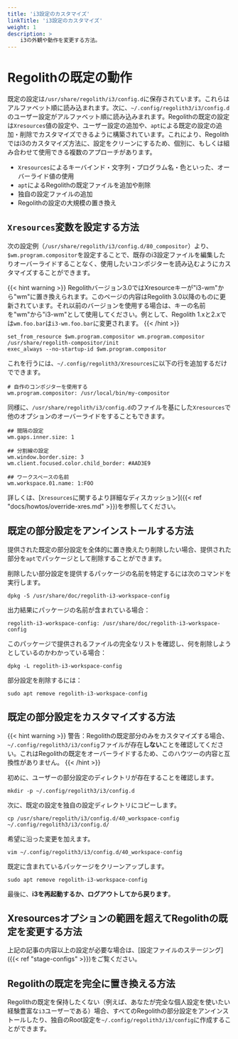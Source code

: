 ```yaml
---
title: 'i3設定のカスタマイズ'
linkTitle: 'i3設定のカスタマイズ'
weight: 1
description: >
    i3の外観や動作を変更する方法。
---
```


# Regolithの既定の動作

既定の設定は`/usr/share/regolith/i3/config.d`に保存されています。これらはアルファベット順に読み込まれます。次に、`~/.config/regolith3/i3/config.d`のユーザー設定がアルファベット順に読み込みまれます。Regolithの既定の設定は`Xresources`値の設定や、ユーザー設定の追加や、`apt`による既定の設定の追加・削除でカスタマイズできるように構築されています。これにより、Regolithではi3のカスタマイズ方法に、設定をクリーンにするため、個別に、もしくは組み合わせて使用できる複数のアプローチがあります。

-   `Xresources`によるキーバインド・文字列・プログラム名・色といった、オーバーライド値の使用
-   `apt`によるRegolithの既定ファイルを追加や削除
-   独自の設定ファイルの追加
-   Regolithの設定の大規模の置き換え

## `Xresources`変数を設定する方法

次の設定例（`/usr/share/regolith/i3/config.d/80_compositor`）より、`$wm.program.compositor`を設定することで、既存のi3設定ファイルを編集したりオーバーライドすることなく、使用したいコンポジターを読み込むようにカスタマイズすることができます。

{{< hint warning >}}
Regolithバージョン3.0ではXresourceキーが"i3-wm"から"wm"に置き換えられます。このページの内容はRegolith 3.0以降のものに更新されています。それ以前のバージョンを使用する場合は、キーの名前を"wm"から"i3-wm"として使用してください。例として、Regolith 1.xと2.xでは`wm.foo.bar`は`i3-wm.foo.bar`に変更されます。
{{< /hint >}}

```
set_from_resource $wm.program.compositor wm.program.compositor /usr/share/regolith-compositor/init
exec_always --no-startup-id $wm.program.compositor
```

これを行うには、`~/.config/regolith3/Xresources`に以下の行を追加するだけでできます。

```
# 自作のコンポジターを使用する
wm.program.compositor: /usr/local/bin/my-compositor
```

同様に、`/usr/share/regolith/i3/config.d`のファイルを基にした`Xresources`で他のオプションのオーバーライドをすることもできます。

```
## 間隔の設定
wm.gaps.inner.size: 1

## 分割線の設定
wm.window.border.size: 3
wm.client.focused.color.child_border: #AAD3E9

## ワークスペースの名前
wm.workspace.01.name: 1:FOO
```

詳しくは、[`Xresources`に関するより詳細なディスカッション]({{< ref "docs/howtos/override-xres.md" >}})を参照してください。

## 既定の部分設定をアンインストールする方法

提供された既定の部分設定を全体的に置き換えたり削除したい場合、提供された部分を`apt`でパッケージとして削除することができます。

削除したい部分設定を提供するパッケージの名前を特定するには次のコマンドを実行します。

```console
dpkg -S /usr/share/doc/regolith-i3-workspace-config
```

出力結果にパッケージの名前が含まれている場合：

```
regolith-i3-workspace-config: /usr/share/doc/regolith-i3-workspace-config
```

このパッケージで提供されるファイルの完全なリストを確認し、何を削除しようとしているのかわかっている場合：

```console
dpkg -L regolith-i3-workspace-config
```

部分設定を削除するには：

```console
sudo apt remove regolith-i3-workspace-config
```

## 既定の部分設定をカスタマイズする方法

{{< hint warning >}}
警告：Regolithの既定部分のみをカスタマイズする場合、`~/.config/regolith3/i3/config`ファイルが存在**しない**ことを確認してください。これはRegolithの既定をオーバーライドするため、このハウツーの内容と互換性がありません。
{{< /hint >}}

初めに、ユーザーの部分設定のディレクトリが存在することを確認します。

```console
mkdir -p ~/.config/regolith3/i3/config.d
```

次に、既定の設定を独自の設定ディレクトリにコピーします。

```console
cp /usr/share/regolith/i3/config.d/40_workspace-config ~/.config/regolith3/i3/config.d/
```

希望に沿った変更を加えます。

```console
vim ~/.config/regolith3/i3/config.d/40_workspace-config
```

既定に含まれているパッケージをクリーンアップします。

```console
sudo apt remove regolith-i3-workspace-config
```

最後に、**i3を再起動するか、ログアウトしてから戻ります**。

## Xresourcesオプションの範囲を超えてRegolithの既定を変更する方法

上記の記事の内容以上の設定が必要な場合は、[設定ファイルのステージング]({{< ref "stage-configs" >}})をご覧ください。

## Regolithの既定を完全に置き換える方法

Regolithの既定を保持したくない（例えば、あなたが完全な個人設定を使いたい経験豊富な`i3`ユーザーである）場合、すべてのRegolithの部分設定をアンインストールしたり、独自のRoot設定を`~/.config/regolith3/i3/config`に作成することができます。
